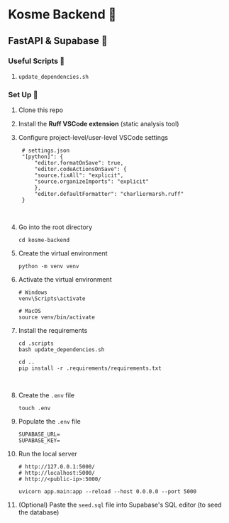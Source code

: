 # Kosme Backend 💙

## FastAPI & Supabase 🥶

### Useful Scripts 🤣

1. `update_dependencies.sh`

### Set Up 🤩

1. Clone this repo

2. Install the **Ruff VSCode extension** (static analysis tool)
3. Configure project-level/user-level VSCode settings

   ```
    # settings.json
    "[python]": {
        "editor.formatOnSave": true,
        "editor.codeActionsOnSave": {
        "source.fixAll": "explicit",
        "source.organizeImports": "explicit"
        },
        "editor.defaultFormatter": "charliermarsh.ruff"
    }
   ```

   <br>

4. Go into the root directory
   ```
   cd kosme-backend
   ```
5. Create the virtual environment
   ```
   python -m venv venv
   ```
6. Activate the virtual environment

   ```
   # Windows
   venv\Scripts\activate

   # MacOS
   source venv/bin/activate
   ```

7. Install the requirements

   ```
   cd .scripts
   bash update_dependencies.sh

   cd ..
   pip install -r .requirements/requirements.txt
   ```

   <br>

8. Create the `.env` file
   ```
   touch .env
   ```
9. Populate the `.env` file

   ```
   SUPABASE_URL=
   SUPABASE_KEY=
   ```

10. Run the local server

    ```
    # http://127.0.0.1:5000/
    # http://localhost:5000/
    # http://<public-ip>:5000/

    uvicorn app.main:app --reload --host 0.0.0.0 --port 5000
    ```

11. (Optional) Paste the `seed.sql` file into Supabase's SQL editor (to seed the database)
